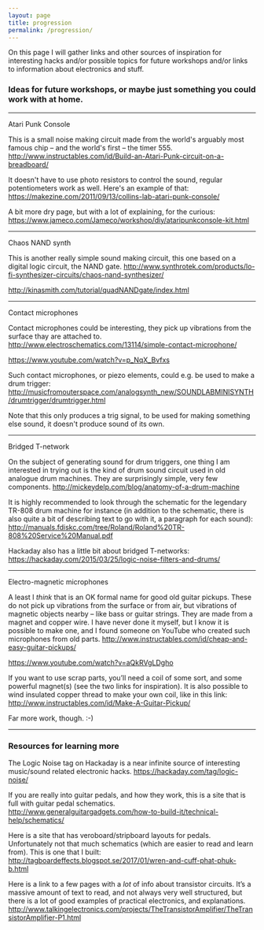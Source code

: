 ```yaml
---
layout: page
title: progression
permalink: /progression/
---
```


On this page I will gather links and other sources of inspiration for interesting hacks and/or possible topics for future workshops and/or links to information about electronics and stuff.


### Ideas for future workshops, or maybe just something you could work with at home. 

------
Atari Punk Console

This is a small noise making circuit made from the world's arguably most famous chip – and the world's first – the timer 555. 
<http://www.instructables.com/id/Build-an-Atari-Punk-circuit-on-a-breadboard/>

It doesn't have to use photo resistors to control the sound, regular potentiometers work as well. Here's an example of that:
<https://makezine.com/2011/09/13/collins-lab-atari-punk-console/>

A bit more dry page, but with a lot of explaining, for the curious:
<https://www.jameco.com/Jameco/workshop/diy/ataripunkconsole-kit.html>

------

Chaos NAND synth

This is another really simple sound making circuit, this one based on a digital logic circuit, the NAND gate.
<http://www.synthrotek.com/products/lo-fi-synthesizer-circuits/chaos-nand-synthesizer/>

<http://kinasmith.com/tutorial/quadNANDgate/index.html>

------

Contact microphones

Contact microphones could be interesting, they pick up vibrations from the surface thay are attached to.
<http://www.electroschematics.com/13114/simple-contact-microphone/>

<https://www.youtube.com/watch?v=p_NqX_Bvfxs>

Such contact microphones, or piezo elements, could e.g. be used to make a drum trigger:
<http://musicfromouterspace.com/analogsynth_new/SOUNDLABMINISYNTH/drumtrigger/drumtrigger.html>

Note that this only produces a trig signal, to be used for making something else sound, it doesn't produce sound of its own. 

------

Bridged T-network

On the subject of generating sound for drum triggers, one thing I am interested in trying out is the kind of drum sound circuit used in old analogue drum machines. They are surprisingly simple, very few components. 
<http://mickeydelp.com/blog/anatomy-of-a-drum-machine>

It is highly recommended to look through the schematic for the legendary TR-808 drum machine for instance (in addition to the schematic, there is also quite a bit of describing text to go with it, a paragraph for each sound):
<http://manuals.fdiskc.com/tree/Roland/Roland%20TR-808%20Service%20Manual.pdf>


Hackaday also has a little bit about bridged T-networks:
<https://hackaday.com/2015/03/25/logic-noise-filters-and-drums/>

------

Electro-magnetic microphones

A least I _think_ that is an OK formal name for good old guitar pickups. These do not pick up vibrations from the surface or from air, but vibrations of magnetic objects nearby – like bass or guitar strings. They are made from a magnet and copper wire. I have never done it myself, but I know it is possible to make one, and I found someone on YouTube who created such microphones from old parts.
<http://www.instructables.com/id/cheap-and-easy-guitar-pickups/>

<https://www.youtube.com/watch?v=aQkRVgLDgho>

If you want to use scrap parts, you’ll need a coil of some sort, and some powerful magnet(s) (see the two links for inspiration). It is also possible to wind insulated copper thread to make your own coil, like in this link: 
<http://www.instructables.com/id/Make-A-Guitar-Pickup/>

Far more work, though. :-) 

---


### Resources for learning more

The Logic Noise tag on Hackaday is a near infinite source of interesting music/sound related electronic hacks.
<https://hackaday.com/tag/logic-noise/>


If you are really into guitar pedals, and how they work, this is a site that is full with guitar pedal schematics. 
<http://www.generalguitargadgets.com/how-to-build-it/technical-help/schematics/>


Here is a site that has veroboard/stripboard layouts for pedals. Unfortunately not that much schematics (which are easier to read and learn from).
This is one that I built:
<http://tagboardeffects.blogspot.se/2017/01/wren-and-cuff-phat-phuk-b.html>



Here is a link to a few pages with a _lot_ of info about transistor circuits. It’s a massive amount of text to read, and not always very well structured, but there is a lot of good examples of practical electronics, and explanations. 
<http://www.talkingelectronics.com/projects/TheTransistorAmplifier/TheTransistorAmplifier-P1.html>

